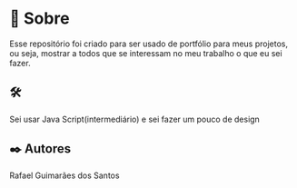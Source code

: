 # 🎱 Sobre

Esse repositório foi criado para ser usado de portfólio para meus projetos, ou seja, 
mostrar a todos que se interessam no meu trabalho o que eu sei fazer.

## 🛠️

Sei usar Java Script(intermediário) e sei fazer um pouco de design

## ✒️ Autores

Rafael Guimarães dos Santos
